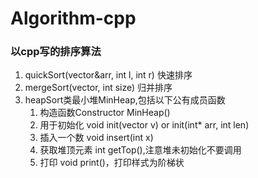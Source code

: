 # Algorithm-cpp
### 以cpp写的排序算法
1. quickSort(vector<int>&arr, int l, int r) 快速排序
2. mergeSort(vector<int>, int size) 归并排序
3. heapSort类最小堆MinHeap,包括以下公有成员函数
   1. 构造函数Constructor MinHeap()
   2. 用于初始化 void init(vector<int> v) or init(int* arr, int len)
   3. 插入一个数 void insert(int x)
   4. 获取堆顶元素 int getTop(),注意堆未初始化不要调用
   5. 打印 void print()，打印样式为阶梯状
